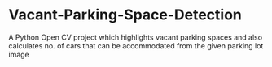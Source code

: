 # Vacant-Parking-Space-Detection
A Python Open CV project which highlights vacant parking spaces and also calculates no. of cars that can be accommodated from the given parking lot image
